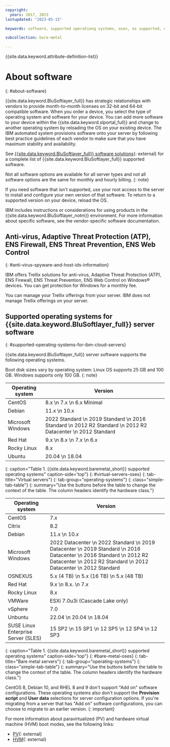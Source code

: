 ```yaml
---
copyright:
  years: 2017, 2023
lastupdated: "2023-05-15"

keywords: software, supported operationg systems, oses, os supported, operating system support, classic os, classic operating system

subcollection: bare-metal

---
```


{{site.data.keyword.attribute-definition-list}}

# About software
{: #about-software}

{{site.data.keyword.BluSoftlayer_full}} has strategic relationships with vendors to provide month-to-month licenses on 32-bit and 64-bit compatible software. When you order a device, you select the type of operating system and software for your device. You can add more software to your device within the {{site.data.keyword.slportal_full}} and change to another operating system by reloading the OS on your existing device. The IBM automated system provisions software onto your server by following best practice guidelines of each vendor to make sure that you have maximum stability and availability.

See [{{site.data.keyword.BluSoftlayer_full}} software solutions](https://cloud.ibm.com/catalog#software){: external} for a complete list of {{site.data.keyword.BluSoftlayer_full}} supported software.

Not all software options are available for all server types and not all software options are the same for monthly and hourly billing.
{: note}

If you need software that isn't supported, use your root access to the server to install and configure your own version of that software. To return to a supported version on your device, reload the OS.

IBM includes instructions or considerations for using products in the {{site.data.keyword.BluSoftlayer_notm}} environment. For more information about specific software, see the vendor-specific software documentation.

## Anti-virus, Adaptive Threat Protection (ATP), ENS Firewall, ENS Threat Prevention, ENS Web Control
{: #anti-virus-spyware-and-host-ids-information}

IBM offers Trellix solutions for anti-virus, Adaptive Threat Protection (ATP), ENS Firewall, ENS Threat Prevention, ENS Web Control on Windows&reg; devices. You can get protection for Windows for a monthly fee.

You can manage your Trellix offerings from your server. IBM does not manage Trellix offerings on your server.

## Supported operating systems for {{site.data.keyword.BluSoftlayer_full}} server software
{: #supported-operating-systems-for-ibm-cloud-servers}

{{site.data.keyword.BluSoftlayer_full}} server software supports the following operating systems.

Boot disk sizes vary by operating system: Linux OS supports 25 GB and 100 GB. Windows supports only 100 GB.
{: note}

| Operating system | Version |
| --- | --- |
| CentOS | 8.x  \n 7.x  \n 6.x Minimal |
| Debian | 11.x  \n 10.x |
| Microsoft Windows | 2022 Standard  \n 2019 Standard  \n 2016 Standard  \n 2012 R2 Standard  \n 2012 R2 Datacenter  \n 2012 Standard |
| Red Hat | 9.x  \n 8.x  \n 7.x  \n 6.x |
| Rocky Linux | 8.x |
| Ubuntu | 20.04  \n 18.04 |
{: caption="Table 1. {{site.data.keyword.baremetal_short}} supported operating systems" caption-side='top"}
{: #virtual-servers-oses}
{: tab-title="Virtual servers"}
{: tab-group="operating-systems"}
{: class="simple-tab-table"}
{: summary="Use the buttons before the table to change the context of the table. The column headers identify the hardware class."}

| Operating system | Version |
| --- | --- |
| CentOS | 7.x |
| Citrix | 8.2 |
| Debian | 11.x  \n 10.x |
| Microsoft Windows | 2022 Datacenter  \n 2022 Standard  \n 2019 Datacenter  \n 2019 Standard  \n 2016 Datacenter  \n 2016 Standard  \n 2012 R2 Datacenter  \n 2012 R2 Standard  \n 2012 Datacenter  \n 2012 Standard |
| OSNEXUS | 5.x (4 TB)  \n 5.x (16 TB)  \n 5.x (48 TB) |
| Red Hat | 9.x  \n 8.x.  \n 7.x |
| Rocky Linux | 8.x |
| VMWare | ESXi 7.0u3i (Cascade Lake only) | 7.0 Update 2  \n 7.0 Update 1.  \n 6.7 Update 3  \n 6.5 Update 3  \n 6.5 Update 2 |
| vSphere | 7.0 |
| Unbuntu | 22.04  \n 20.04  \n 18.04 |
| SUSE Linux Enterprise Server (SLES) | 15 SP2  \n 15 SP1  \n 12 SP5  \n 12 SP4  \n 12 SP3 |
{: caption="Table 1. {{site.data.keyword.baremetal_short}} supported operating systems" caption-side='top"}
{: #bare-metal-oses}
{: tab-title="Bare metal servers"}
{: tab-group="operating-systems"}
{: class="simple-tab-table"}
{: summary="Use the buttons before the table to change the context of the table. The column headers identify the hardware class."}

CentOS 8, Debian 10, and RHEL 8 and 9 don't support "Add on" software configurations. These operating systems also don't support the **Provision script** and **User data** selections for server configuration options. If you're migrating from a server that has "Add on" software configurations, you can choose to migrate to an earlier version.
{: important}

For more information about paravirtualized (PV) and hardware virtual machine (HVM) boot modes, see the following links:

* [PV](/docs/overview?topic=overview-glossary#x9736806){: external}
* [HVM](/docs/overview?topic=overview-glossary#x9736811){: external}
